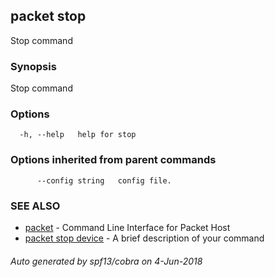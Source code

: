 ## packet stop

Stop command

### Synopsis

Stop command

### Options

```
  -h, --help   help for stop
```

### Options inherited from parent commands

```
      --config string   config file.
```

### SEE ALSO

* [packet](packet.md)	 - Command Line Interface for Packet Host
* [packet stop device](packet_stop_device.md)	 - A brief description of your command

###### Auto generated by spf13/cobra on 4-Jun-2018
